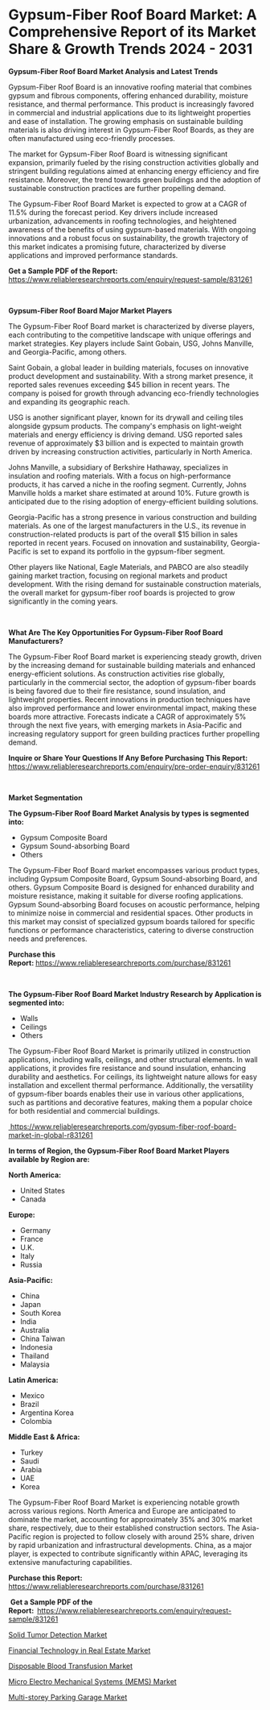 <p><h1>Gypsum-Fiber Roof Board Market: A Comprehensive Report of its Market Share & Growth Trends 2024 - 2031</h1></p><p><strong>Gypsum-Fiber Roof Board Market Analysis and Latest Trends</strong></p>
<p><p>Gypsum-Fiber Roof Board is an innovative roofing material that combines gypsum and fibrous components, offering enhanced durability, moisture resistance, and thermal performance. This product is increasingly favored in commercial and industrial applications due to its lightweight properties and ease of installation. The growing emphasis on sustainable building materials is also driving interest in Gypsum-Fiber Roof Boards, as they are often manufactured using eco-friendly processes.</p><p>The market for Gypsum-Fiber Roof Board is witnessing significant expansion, primarily fueled by the rising construction activities globally and stringent building regulations aimed at enhancing energy efficiency and fire resistance. Moreover, the trend towards green buildings and the adoption of sustainable construction practices are further propelling demand. </p><p>The Gypsum-Fiber Roof Board Market is expected to grow at a CAGR of 11.5% during the forecast period. Key drivers include increased urbanization, advancements in roofing technologies, and heightened awareness of the benefits of using gypsum-based materials. With ongoing innovations and a robust focus on sustainability, the growth trajectory of this market indicates a promising future, characterized by diverse applications and improved performance standards.</p></p>
<p><strong>Get a Sample PDF of the Report:&nbsp;</strong> <a href="https://www.reliableresearchreports.com/enquiry/request-sample/831261?utm_campaign=4&utm_medium=2&utm_source=Github&utm_content=ia&utm_term=13102024&utm_id=gypsum-fiber-roof-board">https://www.reliableresearchreports.com/enquiry/request-sample/831261</a></p>
<p>&nbsp;</p>
<p><strong>Gypsum-Fiber Roof Board Major Market Players</strong></p>
<p><p>The Gypsum-Fiber Roof Board market is characterized by diverse players, each contributing to the competitive landscape with unique offerings and market strategies. Key players include Saint Gobain, USG, Johns Manville, and Georgia-Pacific, among others.</p><p>Saint Gobain, a global leader in building materials, focuses on innovative product development and sustainability. With a strong market presence, it reported sales revenues exceeding $45 billion in recent years. The company is poised for growth through advancing eco-friendly technologies and expanding its geographic reach.</p><p>USG is another significant player, known for its drywall and ceiling tiles alongside gypsum products. The company's emphasis on light-weight materials and energy efficiency is driving demand. USG reported sales revenue of approximately $3 billion and is expected to maintain growth driven by increasing construction activities, particularly in North America.</p><p>Johns Manville, a subsidiary of Berkshire Hathaway, specializes in insulation and roofing materials. With a focus on high-performance products, it has carved a niche in the roofing segment. Currently, Johns Manville holds a market share estimated at around 10%. Future growth is anticipated due to the rising adoption of energy-efficient building solutions.</p><p>Georgia-Pacific has a strong presence in various construction and building materials. As one of the largest manufacturers in the U.S., its revenue in construction-related products is part of the overall $15 billion in sales reported in recent years. Focused on innovation and sustainability, Georgia-Pacific is set to expand its portfolio in the gypsum-fiber segment.</p><p>Other players like National, Eagle Materials, and PABCO are also steadily gaining market traction, focusing on regional markets and product development. With the rising demand for sustainable construction materials, the overall market for gypsum-fiber roof boards is projected to grow significantly in the coming years.</p></p>
<p>&nbsp;</p>
<p><strong>What Are The Key Opportunities For Gypsum-Fiber Roof Board Manufacturers?</strong></p>
<p><p>The Gypsum-Fiber Roof Board market is experiencing steady growth, driven by the increasing demand for sustainable building materials and enhanced energy-efficient solutions. As construction activities rise globally, particularly in the commercial sector, the adoption of gypsum-fiber boards is being favored due to their fire resistance, sound insulation, and lightweight properties. Recent innovations in production techniques have also improved performance and lower environmental impact, making these boards more attractive. Forecasts indicate a CAGR of approximately 5% through the next five years, with emerging markets in Asia-Pacific and increasing regulatory support for green building practices further propelling demand.</p></p>
<p><strong>Inquire or Share Your Questions If Any Before Purchasing This Report:</strong> <a href="https://www.reliableresearchreports.com/enquiry/pre-order-enquiry/831261?utm_campaign=4&utm_medium=2&utm_source=Github&utm_content=ia&utm_term=13102024&utm_id=gypsum-fiber-roof-board">https://www.reliableresearchreports.com/enquiry/pre-order-enquiry/831261</a></p>
<p>&nbsp;</p>
<p><strong>Market Segmentation</strong></p>
<p><strong>The Gypsum-Fiber Roof Board Market Analysis by types is segmented into:</strong></p>
<p><ul><li>Gypsum Composite Board</li><li>Gypsum Sound-absorbing Board</li><li>Others</li></ul></p>
<p><p>The Gypsum-Fiber Roof Board market encompasses various product types, including Gypsum Composite Board, Gypsum Sound-absorbing Board, and others. Gypsum Composite Board is designed for enhanced durability and moisture resistance, making it suitable for diverse roofing applications. Gypsum Sound-absorbing Board focuses on acoustic performance, helping to minimize noise in commercial and residential spaces. Other products in this market may consist of specialized gypsum boards tailored for specific functions or performance characteristics, catering to diverse construction needs and preferences.</p></p>
<p><strong>Purchase this Report:&nbsp;</strong><a href="https://www.reliableresearchreports.com/purchase/831261?utm_campaign=4&utm_medium=2&utm_source=Github&utm_content=ia&utm_term=13102024&utm_id=gypsum-fiber-roof-board">https://www.reliableresearchreports.com/purchase/831261</a></p>
<p>&nbsp;</p>
<p><strong>The Gypsum-Fiber Roof Board Market Industry Research by Application is segmented into:</strong></p>
<p><ul><li>Walls</li><li>Ceilings</li><li>Others</li></ul></p>
<p><p>The Gypsum-Fiber Roof Board Market is primarily utilized in construction applications, including walls, ceilings, and other structural elements. In wall applications, it provides fire resistance and sound insulation, enhancing durability and aesthetics. For ceilings, its lightweight nature allows for easy installation and excellent thermal performance. Additionally, the versatility of gypsum-fiber boards enables their use in various other applications, such as partitions and decorative features, making them a popular choice for both residential and commercial buildings.</p></p>
<p><a href="https://www.reliableresearchreports.com/gypsum-fiber-roof-board-market-in-global-r831261?utm_campaign=4&utm_medium=2&utm_source=Github&utm_content=ia&utm_term=13102024&utm_id=gypsum-fiber-roof-board">&nbsp;https://www.reliableresearchreports.com/gypsum-fiber-roof-board-market-in-global-r831261</a></p>
<p><strong>In terms of Region, the Gypsum-Fiber Roof Board Market Players available by Region are:</strong></p>
<p>
    <p> <strong> North America: </strong>
        <ul>
            <li>United States</li>
            <li>Canada</li>
        </ul>
        </p> 
    <p> <strong> Europe: </strong>
        <ul>
            <li>Germany</li>
            <li>France</li>
            <li>U.K.</li>
            <li>Italy</li>
            <li>Russia</li>
        </ul>
        </p> 
    <p> <strong> Asia-Pacific: </strong>
        <ul>
            <li>China</li>
            <li>Japan</li>
            <li>South Korea</li>
            <li>India</li>
            <li>Australia</li>
            <li>China Taiwan</li>
            <li>Indonesia</li>
            <li>Thailand</li>
            <li>Malaysia</li>
        </ul>
        </p> 
    <p> <strong> Latin America: </strong>
        <ul>
            <li>Mexico</li>
            <li>Brazil</li>
            <li>Argentina Korea</li>
            <li>Colombia</li>
        </ul>
        </p> 
    <p> <strong> Middle East & Africa: </strong>
        <ul>
            <li>Turkey</li>
            <li>Saudi</li>
            <li>Arabia</li>
            <li>UAE</li>
            <li>Korea</li>
        </ul>
    </p>
    </p>
<p><p>The Gypsum-Fiber Roof Board Market is experiencing notable growth across various regions. North America and Europe are anticipated to dominate the market, accounting for approximately 35% and 30% market share, respectively, due to their established construction sectors. The Asia-Pacific region is projected to follow closely with around 25% share, driven by rapid urbanization and infrastructural developments. China, as a major player, is expected to contribute significantly within APAC, leveraging its extensive manufacturing capabilities.</p></p>
<p><strong>Purchase this Report: </strong><a href="https://www.reliableresearchreports.com/purchase/831261?utm_campaign=4&utm_medium=2&utm_source=Github&utm_content=ia&utm_term=13102024&utm_id=gypsum-fiber-roof-board">https://www.reliableresearchreports.com/purchase/831261</a></p>
<p>&nbsp;<strong>Get a Sample PDF of the Report:&nbsp;&nbsp;</strong><a href="https://www.reliableresearchreports.com/enquiry/request-sample/831261?utm_campaign=4&utm_medium=2&utm_source=Github&utm_content=ia&utm_term=13102024&utm_id=gypsum-fiber-roof-board">https://www.reliableresearchreports.com/enquiry/request-sample/831261</a></p>
<p><strong></strong></p>
<p><p><a href="https://www.linkedin.com/pulse/solid-tumor-detection-market-size-share-analysis-growth-trends-yfxwc?utm_campaign=4&utm_medium=2&utm_source=Github&utm_content=ia&utm_term=13102024&utm_id=gypsum-fiber-roof-board">Solid Tumor Detection Market</a></p><p><a href="https://www.linkedin.com/pulse/financial-technology-real-estate-market-global-share-ranking-p5cpe?utm_campaign=4&utm_medium=2&utm_source=Github&utm_content=ia&utm_term=13102024&utm_id=gypsum-fiber-roof-board">Financial Technology in Real Estate Market</a></p><p><a href="https://github.com/lambertr3e8v/Market-Research-Report-List-1/blob/main/disposable-blood-transfusion-market.md?utm_campaign=4&utm_medium=2&utm_source=Github&utm_content=ia&utm_term=13102024&utm_id=gypsum-fiber-roof-board">Disposable Blood Transfusion Market</a></p><p><a href="https://github.com/WayneGriffin411/Market-Research-Report-List-1/blob/main/micro-electro-mechanical-systems-mems-market.md?utm_campaign=4&utm_medium=2&utm_source=Github&utm_content=ia&utm_term=13102024&utm_id=gypsum-fiber-roof-board">Micro Electro Mechanical Systems (MEMS) Market</a></p><p><a href="https://www.linkedin.com/pulse/multi-storey-parking-garage-market-drivers-challenges-forecast-uhrdc?utm_campaign=4&utm_medium=2&utm_source=Github&utm_content=ia&utm_term=13102024&utm_id=gypsum-fiber-roof-board">Multi-storey Parking Garage Market</a></p></p>